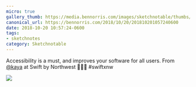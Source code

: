 ```yaml
---
micro: true
gallery_thumb: https://media.bennorris.com/images/sketchnotable/thumbs/swift-by-northwest-2018-sketchnotes-10.jpg
canonical_url: https://bennorris.com/2018/10/20/201810201057240600
date: 2018-10-20 10:57:24-0600
tags:
- sketchnotes
category: Sketchnotable
---
```


Accessibility is a must, and improves your software for all users. From [@kaya](https://micro.blog/kaya) at Swift by Northwest 📱✍🏼 #swiftxnw

<img src="https://media.bennorris.com/images/sketchnotable/swift-by-northwest-2018/swift-by-northwest-2018-sketchnotes-10.jpg" />